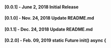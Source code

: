 #### [0.0.1] - June ‎2, ‎2018 Initial Release
#### [0.1.0] - Nov. ‎24, ‎2018 Update README.md 
#### [0.1.1] - Dec. ‎24, ‎2018 Update README.md 
#### [0.2.0] - Feb. ‎09, ‎2019 static Future<SharedPreferences> init() async {




